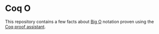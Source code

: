 # Coq O

This repository contains a few facts about [Big O](https://en.wikipedia.org/wiki/Big_O_notation) notation proven using the [Coq proof assistant](https://coq.inria.fr/). 

